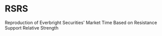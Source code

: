 # RSRS
Reproduction of Everbright Securities' Market Time Based on Resistance Support Relative Strength
